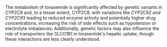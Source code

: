 The metabolism of torasemide is significantly affected by genetic variants in CYP2C9 and, to a lesser extent, CYP2C8, with variations like CYP2C9*2 and CYP2C9*3 leading to reduced enzyme activity and potentially higher drug concentrations, increasing the risk of side effects such as hypotension or electrolyte imbalances. Additionally, genetic factors may also influence the role of transporters like SLCO1B1 in torasemide's hepatic uptake, though these interactions are less clearly understood.